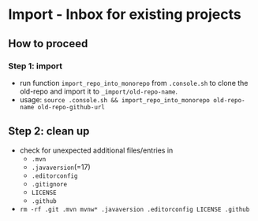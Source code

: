 # Import - Inbox for existing projects

## How to proceed

### Step 1: import

* run function `import_repo_into_monorepo` from `.console.sh` to clone the old-repo and import it to `_import/old-repo-name`.
* usage: `source .console.sh && import_repo_into_monorepo old-repo-name old-repo-github-url`

## Step 2: clean up

* check for unexpected additional files/entries in 
  * `.mvn`
  * `.javaversion`(=17)
  * `.editorconfig`
  * `.gitignore`
  * `LICENSE`
  * `.github`
* `rm -rf .git .mvn mvnw* .javaversion .editorconfig LICENSE .github `

